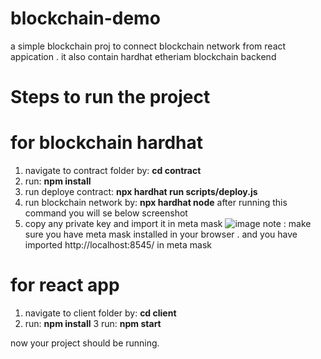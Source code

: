 # blockchain-demo
a simple blockchain proj to connect blockchain network from react appication  . it also contain hardhat etheriam blockchain backend


# Steps to run the project

# for blockchain hardhat 
1. navigate to contract folder by:  **cd contract**
2. run:   **npm install**
3. run deploye contract:  **npx hardhat run scripts/deploy.js**
4. run blockchain network by:   **npx hardhat node**   after running this command you will se below screenshot 
5. copy any private key and import it in meta mask ![image](https://user-images.githubusercontent.com/37826183/232208271-2c907a93-2b5f-49dd-8e25-77ae803535af.png)
note : make sure you have meta mask installed in your browser . and you have imported  http://localhost:8545/  in meta mask 


# for react app 
1. navigate to client folder by:  **cd client**
2. run: **npm install**
3  run: **npm start**

now your  project should be running.
